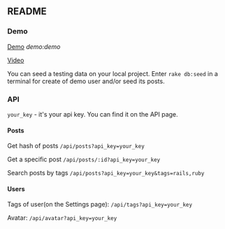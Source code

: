## README

### Demo
[Demo](http://apis.expaenergy.lclients.ru/login)
*demo:demo*

[Video](https://drive.google.com/open?id=0B1wGmGedDY1dQlowRkN6ZVktQms)

You can seed a testing data on your local project. Enter `rake db:seed` in a terminal for create of demo user and/or seed its posts. 

### API
`your_key` - it's your api key. You can find it on the API page.

#### Posts
Get hash of posts `/api/posts?api_key=your_key`

Get a specific post `/api/posts/:id?api_key=your_key`

Search posts by tags `/api/posts?api_key=your_key&tags=rails,ruby`

#### Users
Tags of user(on the Settings page): `/api/tags?api_key=your_key`

Avatar: `/api/avatar?api_key=your_key`
